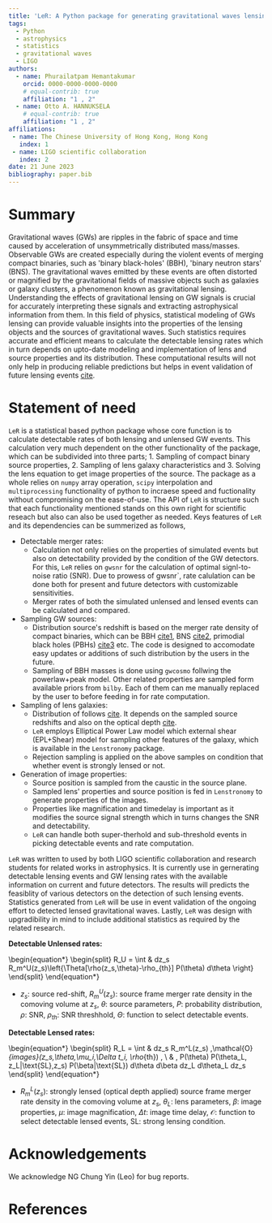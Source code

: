 ```yaml
---
title: 'LeR: A Python package for generating gravitational waves lensing statistics'
tags:
  - Python
  - astrophysics
  - statistics
  - gravitational waves
  - LIGO
authors:
  - name: Phurailatpam Hemantakumar
    orcid: 0000-0000-0000-0000
    # equal-contrib: true
    affiliation: "1 , 2"
  - name: Otto A. HANNUKSELA 
    # equal-contrib: true 
    affiliation: "1 , 2"
affiliations:
 - name: The Chinese University of Hong Kong, Hong Kong
   index: 1
 - name: LIGO scientific collaboration
   index: 2
date: 21 June 2023
bibliography: paper.bib
---
```


# Summary

Gravitational waves (GWs) are ripples in the fabric of space and time caused by acceleration of unsymmetrically distributed mass/masses. Observable GWs are created especially during the violent events of merging compact binaries, such as 'binary black-holes' (BBH), 'binary neutron stars' (BNS). The gravitational waves emitted by these events are often distorted or magnified by the gravitational fields of massive objects such as galaxies or galaxy clusters, a phenomenon known as gravitational lensing. Understanding the effects of gravitational lensing on GW signals is crucial for accurately interpreting these signals and extracting astrophysical information from them. In this field of physics, statistical modeling of GWs lensing can provide valuable insights into the properties of the lensing objects and the sources of gravitational waves. Such statistics requires accurate and efficient means to calculate the detectable lensing rates which in turn depends on upto-date modeling and implementation of lens and source properties and its distribution. These computational results will not only help in producing reliable predictions but helps in event validation of future lensing events [cite](https://arxiv.org/abs/2306.03827).

# Statement of need

`LeR` is a statistical based python package whose core function is to calculate detectable rates of both lensing and unlensed GW events. This calculation very much dependent on the other functionality of the package, which can be subdivided into three parts; 1. Sampling of compact binary source properties, 2. Sampling of lens galaxy characteristics and 3. Solving the lens equation to get image properties of the source. The package as a whole relies on `numpy` array operation, `scipy` interpolation and `multiprocessing` functionality of python to incraese speed and fuctionality without compromising on the ease-of-use. The API of `LeR` is structure such that each functionality mentioned stands on this own right for scientific reseach but also can also be used together as needed. Keys features of `LeR` and its dependencies can be summerized as follows,
- Detectable merger rates: 
    * Calculation not only relies on the properties of simulated events but also on detectability provided by the condition of the GW detectors. For this, `LeR` relies on `gwsnr` for the calculation of optimal signl-to-noise ratio (SNR). Due to prowess of gwsnr`, rate calulation can be done both for present and future detectors with customizable sensitivities. 
    * Merger rates of both the simulated unlensed and lensed events can be calculated and compared. 
- Sampling GW sources:
    * Distribution source's redshift is based on the merger rate density of compact binaries, which can be BBH [cite1](), BNS [cite2](), primodial black holes (PBHs) [cite3]() etc. The code is designed to accomodate easy updates or additions of such distribution by the users in the future. 
    * Sampling of BBH masses is done using `gwcosmo` follwing the powerlaw+peak model. Other related properties are sampled form available priors from `bilby`. Each of them can me manually replaced by the user to before feeding in for rate computation.
- Sampling of lens galaxies:
    * Distribution of follows [cite](). It depends on the sampled source redshifts and also on the optical depth [cite]().
    * `LeR` employs Elliptical Power Law model which external shear (EPL+Shear) model for sampling other features of the galaxy, which is available in the `Lenstronomy` package.
    * Rejection sampling is applied on the above samples on condition that whether event is strongly lensed or not.
- Generation of image properties:
    * Source position is sampled from the caustic in the source plane.
    * Sampled lens' properties and source position is fed in `Lenstronomy` to generate properties of the images.
    * Properties like magnification and timedelay is important as it modifies the source signal strength which in turns changes the SNR and detectability.
    * `LeR` can handle both super-therhold and sub-threshold events in picking detectable events and rate computation.

`LeR` was written to used by both LIGO scientific collaboration and research students for related works in astrophysics. It is currently use in gernerating detectable lensing events and GW lensing rates with the available information on current and future detectors. The results will predicts the feasiblity of various detectors on the detection of such lensing events. Statistics generated from `LeR` will be use in event validation of the ongoing effort to detected lensed gravitational waves. Lastly, `LeR` was design with upgradibility in mind to include additional statistics as required by the related research. 


$\textbf{Detectable Unlensed rates:}$

\begin{equation*}
\begin{split}
R_U = \int & dz_s R_m^U(z_s)\left\{\Theta[\rho(z_s,\theta)-\rho_{th}] P(\theta) d\theta \right\}
\end{split}
\end{equation*}

* $z_s$: source red-shift, $R_m^U(z_s)$: source frame merger rate density in the comoving volume at $z_s$, $\theta$: source parameters, $P$: probability distribution, $\rho$: SNR, $\rho_{th}$: SNR threshhold, $\Theta$: function to select detectable events.

$\textbf{Detectable Lensed rates:}$

\begin{equation*}
\begin{split}
R_L = \int & dz_s R_m^L(z_s) \,\mathcal{O}_{images}(z_s,\theta,\mu_i,\Delta t_i, \rho_{th}) \, \\ 
& \, P(\theta) P(\theta_L, z_L|\text{SL},z_s) P(\beta|\text{SL}) d\theta d\beta dz_L d\theta_L dz_s 
\end{split}
\end{equation*}

* $R_m^L(z_s)$: strongly lensed (optical depth applied) source frame merger rate density in the comoving volume at $z_s$, $\theta_L$: lens parameters, $\beta$: image properties, $\mu$: image magnification, $\Delta t$: image time delay, $\mathcal{O}$: function to select detectable lensed events, $\text{SL}$: strong lensing condition.

# Acknowledgements

We acknowledge NG Chung Yin (Leo) for bug reports.

# References
